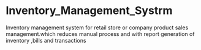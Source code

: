 # Inventory_Management_Systrm
Inventory management system for retail store or company product sales management.which reduces manual process and with report generation of inventory ,bills and transactions
